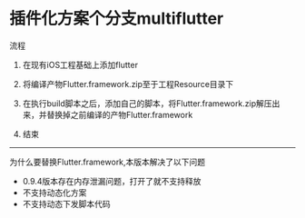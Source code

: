 # 插件化方案个分支multiflutter

流程

1. 在现有iOS工程基础上添加flutter

2. 将编译产物Flutter.framework.zip至于工程Resource目录下

3. 在执行build脚本之后，添加自己的脚本，将Flutter.framework.zip解压出来，并替换掉之前编译的产物Flutter.framework

4. 结束


---
为什么要替换Flutter.framework,本版本解决了以下问题

* 0.9.4版本存在内存泄漏问题，打开了就不支持释放
* 不支持动态化方案
* 不支持动态下发脚本代码

